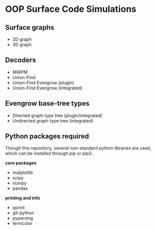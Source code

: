 
# OOP Surface Code Simulations

## Surface graphs

* 2D graph
* 3D graph

## Decoders

* MWPM
* Union-Find
* Union-Find Evengrow (plugin)
* Union-Find Evengrow (integrated)

## Evengrow base-tree types

* Directed graph type tree (plugin/integrated)
* Undirected graph type tree (integrated)

## Python packages required

Though this repository, several non-standard python libraries are used, which can be installed through pip or pip3.

**core packages**
* matplotlib
* scipy
* numpy
* pandas

**printing and info**
* pprint
* git-python
* pyparsing
* termcolor
